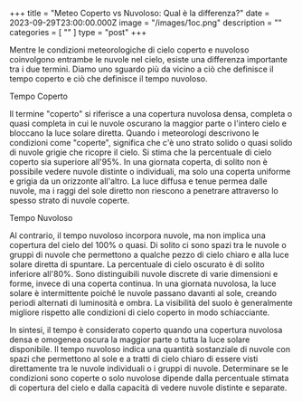 +++
title = "Meteo Coperto vs Nuvoloso: Qual è la differenza?"
date = 2023-09-29T23:00:00.000Z
image = "/images/1oc.png"
description = ""
categories = [ "" ]
type = "post"
+++

Mentre le condizioni meteorologiche di cielo coperto e nuvoloso coinvolgono entrambe le nuvole nel cielo, esiste una differenza importante tra i due termini. Diamo uno sguardo più da vicino a ciò che definisce il tempo coperto e ciò che definisce il tempo nuvoloso.

Tempo Coperto

Il termine "coperto" si riferisce a una copertura nuvolosa densa, completa o quasi completa in cui le nuvole oscurano la maggior parte o l'intero cielo e bloccano la luce solare diretta. Quando i meteorologi descrivono le condizioni come "coperte", significa che c'è uno strato solido o quasi solido di nuvole grigie che ricopre il cielo. Si stima che la percentuale di cielo coperto sia superiore all'95%. In una giornata coperta, di solito non è possibile vedere nuvole distinte o individuali, ma solo una coperta uniforme e grigia da un orizzonte all'altro. La luce diffusa e tenue permea dalle nuvole, ma i raggi del sole diretto non riescono a penetrare attraverso lo spesso strato di nuvole coperte.

Tempo Nuvoloso

Al contrario, il tempo nuvoloso incorpora nuvole, ma non implica una copertura del cielo del 100% o quasi. Di solito ci sono spazi tra le nuvole o gruppi di nuvole che permettono a qualche pezzo di cielo chiaro e alla luce solare diretta di spuntare. La percentuale di cielo oscurato è di solito inferiore all'80%. Sono distinguibili nuvole discrete di varie dimensioni e forme, invece di una coperta continua. In una giornata nuvolosa, la luce solare è intermittente poiché le nuvole passano davanti al sole, creando periodi alternati di luminosità e ombra. La visibilità del suolo è generalmente migliore rispetto alle condizioni di cielo coperto in modo schiacciante.

In sintesi, il tempo è considerato coperto quando una copertura nuvolosa densa e omogenea oscura la maggior parte o tutta la luce solare disponibile. Il tempo nuvoloso indica una quantità sostanziale di nuvole con spazi che permettono al sole e a tratti di cielo chiaro di essere visti direttamente tra le nuvole individuali o i gruppi di nuvole. Determinare se le condizioni sono coperte o solo nuvolose dipende dalla percentuale stimata di copertura del cielo e dalla capacità di vedere nuvole distinte e separate.
